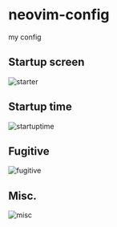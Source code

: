 # neovim-config
my config

## Startup screen
![starter](https://github.com/benjaminchristie/neovim-config/assets/52015426/05463dd8-381c-47c8-8770-84555981d173)

## Startup time

![startuptime](https://github.com/benjaminchristie/neovim-config/assets/52015426/4ad13560-0b66-4cf5-b284-9ca4cb5569d3)

## Fugitive

![fugitive](https://github.com/benjaminchristie/neovim-config/assets/52015426/94b062e7-2c01-4b73-a210-9728089b838f)

## Misc.

![misc](https://github.com/benjaminchristie/neovim-config/assets/52015426/faed2b71-0371-4af1-9f2b-104d654f6136)

